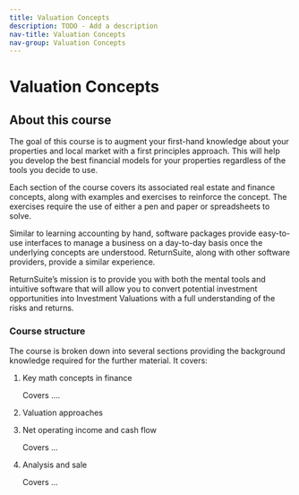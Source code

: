 ```yaml
---
title: Valuation Concepts
description: TODO - Add a description
nav-title: Valuation Concepts
nav-group: Valuation Concepts
---
```


# Valuation Concepts

## About this course

The goal of this course is to augment your first-hand knowledge about your
properties and local market with a first principles approach. This will help you
develop the best financial models for your properties regardless of the tools
you decide to use.

Each section of the course covers its associated real estate and finance
concepts, along with examples and exercises to reinforce the concept. The
exercises require the use of either a pen and paper or spreadsheets to solve.

Similar to learning accounting by hand, software packages provide easy-to-use
interfaces to manage a business on a day-to-day basis once the underlying
concepts are understood. ReturnSuite, along with other software providers,
provide a similar experience.

ReturnSuite’s mission is to provide you with both the mental tools and
intuitive software that will allow you to convert potential investment
opportunities into Investment Valuations with a full understanding of the risks
and returns.


### Course structure

The course is broken down into several sections providing the background
knowledge required for the further material. It covers:

1) Key math concepts in finance

    Covers ....

2) Valuation approaches

3) Net operating income and cash flow

    Covers ...

4) Analysis and sale

    Covers ...
